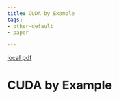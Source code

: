 ```yaml
---
title: CUDA by Example
tags:
- other-default
- paper

---
```


[local pdf](../../../pdfs/CUDA_by_Example.pdf)

# CUDA by Example
